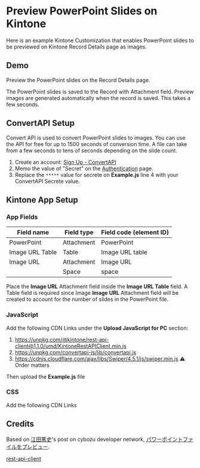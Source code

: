 # Preview PowerPoint Slides on Kintone

Here is an example Kintone Customization that enables PowerPoint slides to be previewed on Kintone Record Details page as images.

## Demo
Preview the PowerPoint slides on the Record Details page.

The PowerPoint slides is saved to the Record with Attachment field.
Preview images are generated automatically when the record is saved.
This takes a few seconds.

<!-- Gif here -->

## ConvertAPI Setup
Convert API is used to convert PowerPoint slides to images.
You can use the API for free for up to 1500 seconds of conversion time.
A file can take from a few seconds to tens of seconds depending on the slide count.

1. Create an account: [Sign Up - ConvertAPI](https://www.convertapi.com/a/signup)
2. Memo the value of "Secret" on the [Authentication](https://www.convertapi.com/a/auth) page.
3. Replace the `*****` value for secrete on **Example.js** line 4 with your ConvertAPI Secrete value.

## Kintone App Setup

### App Fields

| Field name      | Field type | Field code (element ID) |
| --------------- | ---------- | ----------------------- |
| PowerPoint      | Attachment | PowerPoint              |
| Image URL Table | Table      | Image URL table         |
| Image URL       | Attachment | Image URL               |
|                 | Space      | space                   |

Place the **Image URL** Attachment field inside the **Image URL Table** field.
A Table field is required since Image **Image URL** Attachment field will be created to account for the number of slides in the PowerPoint file.

### JavaScript
Add the following CDN Links under the **Upload JavaScript for PC** section:
1. <https://unpkg.com/@kintone/rest-api-client@1.1.0/umd/KintoneRestAPIClient.min.js>
2. <https://unpkg.com/convertapi-js/lib/convertapi.js>
3. <https://cdnjs.cloudflare.com/ajax/libs/Swiper/4.5.1/js/swiper.min.js>
⚠️ Order matters

Then upload the **Example.js** file

### CSS
Add the following CDN Links


## Credits
Based on [江田篤史](https://developer.cybozu.io/hc/ja/profiles/5826575706-%E6%B1%9F%E7%94%B0%E7%AF%A4%E5%8F%B2)'s post on cybozu developer network, [パワーポイントファイルをプレビュー](https://developer.cybozu.io/hc/ja/community/posts/900002839683-%E3%83%91%E3%83%AF%E3%83%BC%E3%83%9D%E3%82%A4%E3%83%B3%E3%83%88%E3%83%95%E3%82%A1%E3%82%A4%E3%83%AB%E3%82%92%E3%83%97%E3%83%AC%E3%83%93%E3%83%A5%E3%83%BC).

[rest-api-client](https://github.com/kintone/js-sdk/tree/master/packages/rest-api-client#references)
